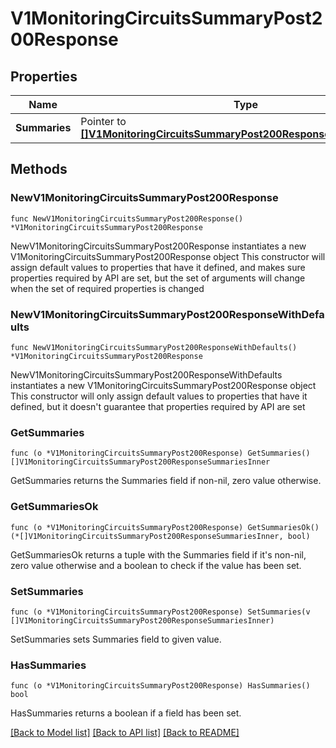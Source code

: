 # V1MonitoringCircuitsSummaryPost200Response

## Properties

Name | Type | Description | Notes
------------ | ------------- | ------------- | -------------
**Summaries** | Pointer to [**[]V1MonitoringCircuitsSummaryPost200ResponseSummariesInner**](V1MonitoringCircuitsSummaryPost200ResponseSummariesInner.md) |  | [optional] 

## Methods

### NewV1MonitoringCircuitsSummaryPost200Response

`func NewV1MonitoringCircuitsSummaryPost200Response() *V1MonitoringCircuitsSummaryPost200Response`

NewV1MonitoringCircuitsSummaryPost200Response instantiates a new V1MonitoringCircuitsSummaryPost200Response object
This constructor will assign default values to properties that have it defined,
and makes sure properties required by API are set, but the set of arguments
will change when the set of required properties is changed

### NewV1MonitoringCircuitsSummaryPost200ResponseWithDefaults

`func NewV1MonitoringCircuitsSummaryPost200ResponseWithDefaults() *V1MonitoringCircuitsSummaryPost200Response`

NewV1MonitoringCircuitsSummaryPost200ResponseWithDefaults instantiates a new V1MonitoringCircuitsSummaryPost200Response object
This constructor will only assign default values to properties that have it defined,
but it doesn't guarantee that properties required by API are set

### GetSummaries

`func (o *V1MonitoringCircuitsSummaryPost200Response) GetSummaries() []V1MonitoringCircuitsSummaryPost200ResponseSummariesInner`

GetSummaries returns the Summaries field if non-nil, zero value otherwise.

### GetSummariesOk

`func (o *V1MonitoringCircuitsSummaryPost200Response) GetSummariesOk() (*[]V1MonitoringCircuitsSummaryPost200ResponseSummariesInner, bool)`

GetSummariesOk returns a tuple with the Summaries field if it's non-nil, zero value otherwise
and a boolean to check if the value has been set.

### SetSummaries

`func (o *V1MonitoringCircuitsSummaryPost200Response) SetSummaries(v []V1MonitoringCircuitsSummaryPost200ResponseSummariesInner)`

SetSummaries sets Summaries field to given value.

### HasSummaries

`func (o *V1MonitoringCircuitsSummaryPost200Response) HasSummaries() bool`

HasSummaries returns a boolean if a field has been set.


[[Back to Model list]](../README.md#documentation-for-models) [[Back to API list]](../README.md#documentation-for-api-endpoints) [[Back to README]](../README.md)


